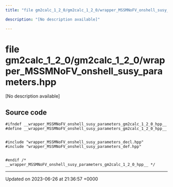 ```yaml
---
title: "file gm2calc_1_2_0/gm2calc_1_2_0/wrapper_MSSMNoFV_onshell_susy_parameters.hpp"

description: "[No description available]"

---
```


# file gm2calc_1_2_0/gm2calc_1_2_0/wrapper_MSSMNoFV_onshell_susy_parameters.hpp

[No description available]




## Source code

```
#ifndef __wrapper_MSSMNoFV_onshell_susy_parameters_gm2calc_1_2_0_hpp__
#define __wrapper_MSSMNoFV_onshell_susy_parameters_gm2calc_1_2_0_hpp__


#include "wrapper_MSSMNoFV_onshell_susy_parameters_decl.hpp"
#include "wrapper_MSSMNoFV_onshell_susy_parameters_def.hpp"


#endif /* __wrapper_MSSMNoFV_onshell_susy_parameters_gm2calc_1_2_0_hpp__ */
```


-------------------------------

Updated on 2023-06-26 at 21:36:57 +0000
